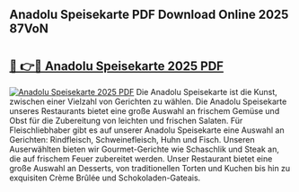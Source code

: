 ## Anadolu Speisekarte PDF Download Online 2025 87VoN

# <h2><a href="http://gc5miv.nevu.top/?p=Anadolu+Speisekarte">🔗 👉🔴 Anadolu Speisekarte 2025 PDF</a></h2>

[![Anadolu Speisekarte 2025 PDF](https://i.imgur.com/dBaPXMq.png)](http://gc5miv.nevu.top/?p=Anadolu+Speisekarte)
Die Anadolu Speisekarte ist die Kunst, zwischen einer Vielzahl von Gerichten zu wählen. Die Anadolu Speisekarte unseres Restaurants bietet eine große Auswahl an frischem Gemüse und Obst für die Zubereitung von leichten und frischen Salaten. Für Fleischliebhaber gibt es auf unserer Anadolu Speisekarte eine Auswahl an Gerichten: Rindfleisch, Schweinefleisch, Huhn und Fisch. Unseren Auserwählten bieten wir Gourmet-Gerichte wie Schaschlik und Steak an, die auf frischem Feuer zubereitet werden. Unser Restaurant bietet eine große Auswahl an Desserts, von traditionellen Torten und Kuchen bis hin zu exquisiten Crème Brûlée und Schokoladen-Gateais.
